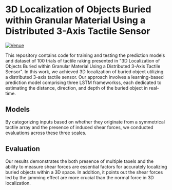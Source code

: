 # 3D Localization of Objects Buried within Granular Material Using a Distributed 3-Axis Tactile Sensor
[![Venue](https://img.shields.io/badge/Venue-IROS%202024-blue.svg)]([https://iros2024.org](https://ieeexplore.ieee.org/document/10802276))

This repository contains code for training and testing the prediction models and dataset of 100 trials of tactile raking presented in "3D Localization of Objects Buried within Granular Material Using a Distributed 3-Axis Tactile Sensor". 
In this work, we achieved 3D localization of buried object utilizing a distributed 3-axis tactile sensor. Our approach involves a learning-based prediction model comprising three LSTM frameworkss, each dedicated to estimating the distance, direction, and depth of the buried object in real-time.



## Models
By categorizing inputs based on whether they originate from a symmetrical tactile array and the presence of induced shear forces, we conducted evaluations across these three scales.
## Evaluation
Our results demonstrates the both presence of multiple taxels and the ability to measure shear forces are essential factors for
accurately localizing buried objects within a 3D space. In addition, it points out the shear forces led by the jamming effect are more crucial than the normal force in 3D localization.
